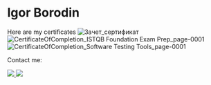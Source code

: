 # Igor Borodin
Here are my certificates
![Зачет_сертификат](https://user-images.githubusercontent.com/115728975/204132987-0001192c-af44-4dff-9104-2267982a3f4a.jpg)
![CertificateOfCompletion_ISTQB Foundation Exam Prep_page-0001](https://user-images.githubusercontent.com/115728975/205328198-34de4952-4df3-448d-867f-e89d17ae42da.jpg)
![CertificateOfCompletion_Software Testing Tools_page-0001](https://user-images.githubusercontent.com/115728975/205729903-18ce991d-4c75-43b5-a6db-1e69678583fd.jpg)
<p> Contact me: </p>
<p> <a href="https://www.linkedin.com/in/itigorborodin/" >
<img src="https://img.shields.io/badge/LinkedIn-0077B5?style=for-the-badge&logo=linkedin&logoColor=white" /> </a>
<a href="mailto:flyingruh@gmail.com" >
<img src="https://img.shields.io/badge/Gmail-D14836?style=for-the-badge&logo=gmail&logoColor=white" /> </a> </p>
